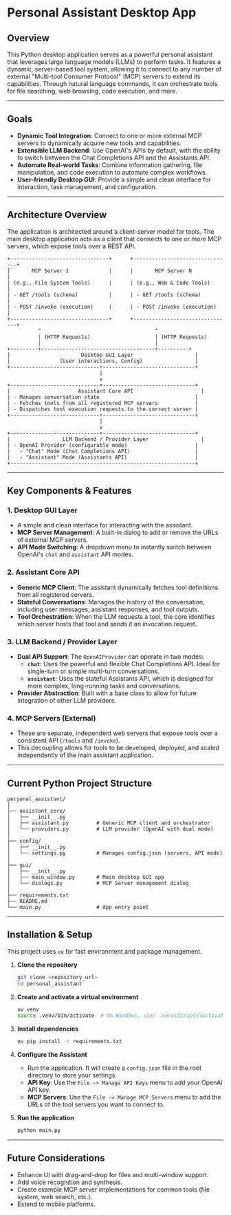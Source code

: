 # Personal Assistant Desktop App

## Overview

This Python desktop application serves as a powerful personal assistant that leverages large language models (LLMs) to perform tasks. It features a dynamic, server-based tool system, allowing it to connect to any number of external "Multi-tool Consumer Protocol" (MCP) servers to extend its capabilities. Through natural language commands, it can orchestrate tools for file searching, web browsing, code execution, and more.

---

## Goals

- **Dynamic Tool Integration**: Connect to one or more external MCP servers to dynamically acquire new tools and capabilities.
- **Extensible LLM Backend**: Use OpenAI's APIs by default, with the ability to switch between the Chat Completions API and the Assistants API.
- **Automate Real-world Tasks**: Combine information gathering, file manipulation, and code execution to automate complex workflows.
- **User-friendly Desktop GUI**: Provide a simple and clean interface for interaction, task management, and configuration.

---

## Architecture Overview

The application is architected around a client-server model for tools. The main desktop application acts as a client that connects to one or more MCP servers, which expose tools over a REST API.

```
+--------------------------------+      +--------------------------------+
|       MCP Server 1             |      |       MCP Server N             |
| (e.g., File System Tools)      |      | (e.g., Web & Code Tools)       |
| - GET /tools (schema)          |      | - GET /tools (schema)          |
| - POST /invoke (execution)     |      | - POST /invoke (execution)     |
+--------------------------------+      +--------------------------------+
          ^                                     ^
          | (HTTP Requests)                     | (HTTP Requests)
          |                                     |
+---------+-------------------------------------+----------+
|                       Desktop GUI Layer                    |
|                (User interactions, Config)                 |
+-----------------------------+------------------------------+
                              |
                              v
+-----------------------------+------------------------------+
|                      Assistant Core API                      |
| - Manages conversation state                               |
| - Fetches tools from all registered MCP servers            |
| - Dispatches tool execution requests to the correct server |
+-----------------------------+------------------------------+
                              |
                              v
+-----------------------------+------------------------------+
|                 LLM Backend / Provider Layer                 |
| - OpenAI Provider (configurable mode)                      |
|   - "Chat" Mode (Chat Completions API)                     |
|   - "Assistant" Mode (Assistants API)                      |
+------------------------------------------------------------+
```

---

## Key Components & Features

### 1. Desktop GUI Layer
- A simple and clean interface for interacting with the assistant.
- **MCP Server Management**: A built-in dialog to add or remove the URLs of external MCP servers.
- **API Mode Switching**: A dropdown menu to instantly switch between OpenAI's `chat` and `assistant` API modes.

### 2. Assistant Core API
- **Generic MCP Client**: The assistant dynamically fetches tool definitions from all registered servers.
- **Stateful Conversations**: Manages the history of the conversation, including user messages, assistant responses, and tool outputs.
- **Tool Orchestration**: When the LLM requests a tool, the core identifies which server hosts that tool and sends it an invocation request.

### 3. LLM Backend / Provider Layer
- **Dual API Support**: The `OpenAIProvider` can operate in two modes:
    - **`chat`**: Uses the powerful and flexible Chat Completions API. Ideal for single-turn or simple multi-turn conversations.
    - **`assistant`**: Uses the stateful Assistants API, which is designed for more complex, long-running tasks and conversations.
- **Provider Abstraction**: Built with a base class to allow for future integration of other LLM providers.

### 4. MCP Servers (External)
- These are separate, independent web servers that expose tools over a consistent API (`/tools` and `/invoke`).
- This decoupling allows for tools to be developed, deployed, and scaled independently of the main assistant application.

---

## Current Python Project Structure

```
personal_assistant/
│
├── assistant_core/
│   ├── __init__.py
│   ├── assistant.py         # Generic MCP client and orchestrator
│   └── providers.py         # LLM provider (OpenAI with dual mode)
│
├── config/
│   ├── __init__.py
│   └── settings.py          # Manages config.json (servers, API mode)
│
├── gui/
│   ├── __init__.py
│   ├── main_window.py       # Main desktop GUI app
│   └── dialogs.py           # MCP Server management dialog
│
├── requirements.txt
├── README.md
└── main.py                  # App entry point
```

---

## Installation & Setup

This project uses `uv` for fast environment and package management.

1.  **Clone the repository**
    ```bash
    git clone <repository_url>
    cd personal_assistant
    ```

2.  **Create and activate a virtual environment**
    ```bash
    uv venv
    source .venv/bin/activate  # On Windows, use: .venv\Scripts\activate
    ```

3.  **Install dependencies**
    ```bash
    uv pip install -r requirements.txt
    ```

4.  **Configure the Assistant**
    - Run the application. It will create a `config.json` file in the root directory to store your settings.
    - **API Key**: Use the `File -> Manage API Keys` menu to add your OpenAI API key.
    - **MCP Servers**: Use the `File -> Manage MCP Servers` menu to add the URLs of the tool servers you want to connect to.

5.  **Run the application**
    ```bash
    python main.py
    ```

---

## Future Considerations

- Enhance UI with drag-and-drop for files and multi-window support.
- Add voice recognition and synthesis.
- Create example MCP server implementations for common tools (file system, web search, etc.).
- Extend to mobile platforms.
